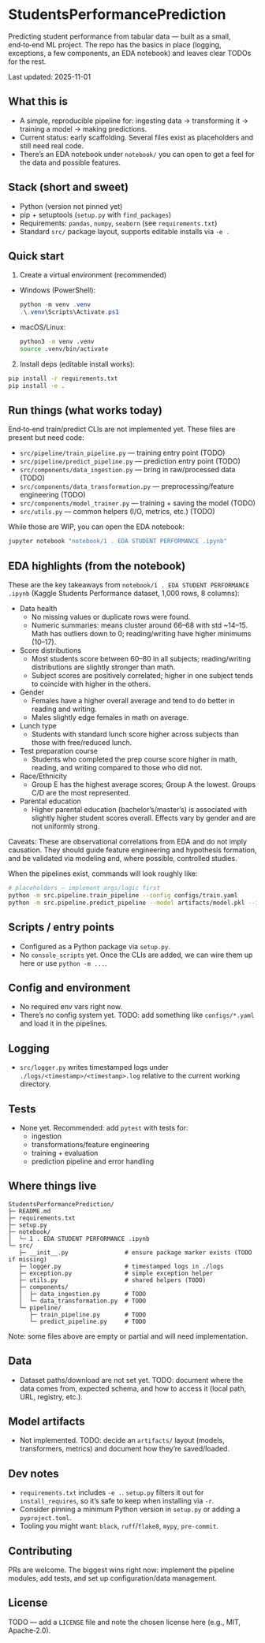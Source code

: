 # StudentsPerformancePrediction

Predicting student performance from tabular data — built as a small, end‑to‑end ML project. The repo has the basics in place (logging, exceptions, a few components, an EDA notebook) and leaves clear TODOs for the rest.

Last updated: 2025-11-01

## What this is
- A simple, reproducible pipeline for: ingesting data → transforming it → training a model → making predictions.
- Current status: early scaffolding. Several files exist as placeholders and still need real code.
- There’s an EDA notebook under `notebook/` you can open to get a feel for the data and possible features.

## Stack (short and sweet)
- Python (version not pinned yet)
- pip + setuptools (`setup.py` with `find_packages`)
- Requirements: `pandas`, `numpy`, `seaborn` (see `requirements.txt`)
- Standard `src/` package layout, supports editable installs via `-e .`

## Quick start
1) Create a virtual environment (recommended)
- Windows (PowerShell):
  ```powershell
  python -m venv .venv
  .\.venv\Scripts\Activate.ps1
  ```
- macOS/Linux:
  ```bash
  python3 -m venv .venv
  source .venv/bin/activate
  ```

2) Install deps (editable install works):
```bash
pip install -r requirements.txt
pip install -e .
```

## Run things (what works today)
End‑to‑end train/predict CLIs are not implemented yet. These files are present but need code:
- `src/pipeline/train_pipeline.py` — training entry point (TODO)
- `src/pipeline/predict_pipeline.py` — prediction entry point (TODO)
- `src/components/data_ingestion.py` — bring in raw/processed data (TODO)
- `src/components/data_transformation.py` — preprocessing/feature engineering (TODO)
- `src/components/model_trainer.py` — training + saving the model (TODO)
- `src/utils.py` — common helpers (I/O, metrics, etc.) (TODO)

While those are WIP, you can open the EDA notebook:
```bash
jupyter notebook "notebook/1 . EDA STUDENT PERFORMANCE .ipynb"
```

## EDA highlights (from the notebook)
These are the key takeaways from `notebook/1 . EDA STUDENT PERFORMANCE .ipynb` (Kaggle Students Performance dataset, 1,000 rows, 8 columns):

- Data health
  - No missing values or duplicate rows were found.
  - Numeric summaries: means cluster around 66–68 with std ~14–15. Math has outliers down to 0; reading/writing have higher minimums (10–17).
- Score distributions
  - Most students score between 60–80 in all subjects; reading/writing distributions are slightly stronger than math.
  - Subject scores are positively correlated; higher in one subject tends to coincide with higher in the others.
- Gender
  - Females have a higher overall average and tend to do better in reading and writing.
  - Males slightly edge females in math on average.
- Lunch type
  - Students with standard lunch score higher across subjects than those with free/reduced lunch.
- Test preparation course
  - Students who completed the prep course score higher in math, reading, and writing compared to those who did not.
- Race/Ethnicity
  - Group E has the highest average scores; Group A the lowest. Groups C/D are the most represented.
- Parental education
  - Higher parental education (bachelor’s/master’s) is associated with slightly higher student scores overall. Effects vary by gender and are not uniformly strong.

Caveats: These are observational correlations from EDA and do not imply causation. They should guide feature engineering and hypothesis formation, and be validated via modeling and, where possible, controlled studies.

When the pipelines exist, commands will look roughly like:
```bash
# placeholders — implement args/logic first
python -m src.pipeline.train_pipeline --config configs/train.yaml
python -m src.pipeline.predict_pipeline --model artifacts/model.pkl --input data/test.csv --output predictions.csv
```

## Scripts / entry points
- Configured as a Python package via `setup.py`.
- No `console_scripts` yet. Once the CLIs are added, we can wire them up here or use `python -m ...`.

## Config and environment
- No required env vars right now.
- There’s no config system yet. TODO: add something like `configs/*.yaml` and load it in the pipelines.

## Logging
- `src/logger.py` writes timestamped logs under `./logs/<timestamp>/<timestamp>.log` relative to the current working directory.

## Tests
- None yet. Recommended: add `pytest` with tests for:
  - ingestion
  - transformations/feature engineering
  - training + evaluation
  - prediction pipeline and error handling

## Where things live
```
StudentsPerformancePrediction/
├─ README.md
├─ requirements.txt
├─ setup.py
├─ notebook/
│  └─ 1 . EDA STUDENT PERFORMANCE .ipynb
└─ src/
   ├─ __init__.py                # ensure package marker exists (TODO if missing)
   ├─ logger.py                  # timestamped logs in ./logs
   ├─ exception.py               # simple exception helper
   ├─ utils.py                   # shared helpers (TODO)
   ├─ components/
   │  ├─ data_ingestion.py       # TODO
   │  └─ data_transformation.py  # TODO
   └─ pipeline/
      ├─ train_pipeline.py       # TODO
      └─ predict_pipeline.py     # TODO
```
Note: some files above are empty or partial and will need implementation.

## Data
- Dataset paths/download are not set yet. TODO: document where the data comes from, expected schema, and how to access it (local path, URL, registry, etc.).

## Model artifacts
- Not implemented. TODO: decide an `artifacts/` layout (models, transformers, metrics) and document how they’re saved/loaded.

## Dev notes
- `requirements.txt` includes `-e .`. `setup.py` filters it out for `install_requires`, so it’s safe to keep when installing via `-r`.
- Consider pinning a minimum Python version in `setup.py` or adding a `pyproject.toml`.
- Tooling you might want: `black`, `ruff`/`flake8`, `mypy`, `pre-commit`.

## Contributing
PRs are welcome. The biggest wins right now: implement the pipeline modules, add tests, and set up configuration/data management.

## License
TODO — add a `LICENSE` file and note the chosen license here (e.g., MIT, Apache‑2.0).